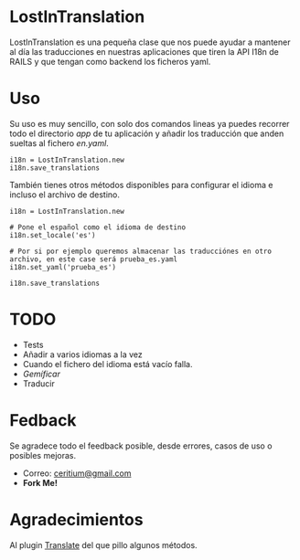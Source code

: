 LostInTranslation
==========

LostInTranslation es una pequeña clase que nos puede ayudar a mantener al día las traducciones en nuestras aplicaciones que tiren la API I18n de RAILS y que tengan como backend los ficheros yaml.

Uso
============

Su uso es muy sencillo, con solo dos comandos lineas ya puedes recorrer todo el directorio _app_ de tu aplicación y añadir los traducción que anden sueltas al fichero _en.yaml_.
  
    i18n = LostInTranslation.new
    i18n.save_translations

También tienes otros métodos disponibles para configurar el idioma e incluso el archivo de destino.

    i18n = LostInTranslation.new
    
    # Pone el español como el idioma de destino
    i18n.set_locale('es')
    
    # Por si por ejemplo queremos almacenar las traducciónes en otro archivo, en este case será prueba_es.yaml
    i18n.set_yaml('prueba_es')
    
    i18n.save_translations
    
TODO
===========
* Tests
* Añadir a varios idiomas a la vez
* Cuando el fichero del idioma está vacío falla.
* _Gemíficar_
* Traducir


Fedback
===========

Se agradece todo el feedback posible, desde errores, casos de uso o posibles mejoras.

* Correo: ceritium@gmail.com
* **Fork Me!**

Agradecimientos
=============

Al plugin [Translate](http://github.com/newsdesk/translate/tree/master "Translate Plugin") del que pillo algunos métodos.